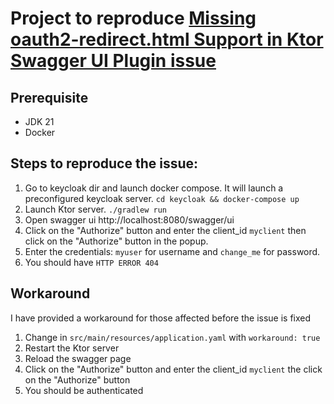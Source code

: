 # Project to reproduce [Missing oauth2-redirect.html Support in Ktor Swagger UI Plugin issue](https://youtrack.jetbrains.com/issue/KTOR-7892/Missing-oauth2-redirect.html-Support-in-Ktor-Swagger-UI-Plugin)

## Prerequisite
- JDK 21
- Docker

## Steps to reproduce the issue:
1. Go to keycloak dir and launch docker compose. It will launch a preconfigured keycloak server.
`cd keycloak && docker-compose up`
2. Launch Ktor server.
`./gradlew run`
3. Open swagger ui http://localhost:8080/swagger/ui
4. Click on the "Authorize" button and enter the client_id `myclient` then click on the "Authorize" button in the popup.
5. Enter the credentials: `myuser` for username and `change_me` for password.
6. You should have `HTTP ERROR 404`

## Workaround
I have provided a workaround for those affected before the issue is fixed
1. Change in `src/main/resources/application.yaml` with `workaround: true`
2. Restart the Ktor server
3. Reload the swagger page
4. Click on the "Authorize" button and enter the client_id `myclient` the click on the "Authorize" button 
5. You should be authenticated
